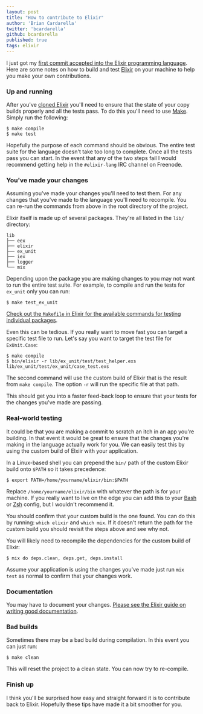 ```yaml
---
layout: post
title: "How to contribute to Elixir"
author: 'Brian Cardarella'
twitter: 'bcardarella'
github: bcardarella
published: true
tags: elixir
---
```

I just got my [first commit accepted into the Elixir programming
language][first-commit]. Here are some notes on how to build and test [Elixir][elixir-website] on your
machine to help you make your own contributions.

### Up and running

After you've [cloned Elixir][elixir-github] you'll need to ensure that the state of your
copy builds properly and all the tests pass. To do this you'll need to
use [Make][make]. Simply run the following:

```console
$ make compile
$ make test
```

Hopefully the purpose of each command should be obvious. The entire test suite for
the language doesn't take too long to complete. Once all the tests pass
you can start. In the event that any of the two steps fail I would
recommend getting help in the `#elixir-lang` IRC channel on Freenode.

### You've made your changes

Assuming you've made your changes you'll need to test them. For any
changes that you've made to the language you'll need to recompile. You
can re-run the commands from above in the root directory of the project.

Elixir itself is made up of several packages. They're all listed in the
`lib/` directory:

```
lib
├── eex
├── elixir
├── ex_unit
├── iex
├── logger
└── mix
```

Depending upon the package you are making changes to you may not want to
run the entire test suite. For example, to compile and run the tests for
`ex_unit` only you can run:

```console
$ make test_ex_unit
```

[Check out the `Makefile` in Elixir for the available commands for testing 
individual packages][make-test-commands].

Even this can be tedious. If you really want to move fast you can target
a specific test file to run. Let's say you want to target the test file
for `ExUnit.Case`:

```console
$ make compile
$ bin/elixir -r lib/ex_unit/test/test_helper.exs lib/ex_unit/test/ex_unit/case_test.exs
```

The second command will use the custom build of Elixir that is the
result from `make compile`. The option `-r` will run the specific
file at that path.

This should get you into a faster feed-back loop to ensure that your
tests for the changes you've made are passing.

### Real-world testing

It could be that you are making a commit to scratch an itch in an app
you're building. In that event it would be great to ensure that the
changes you're making in the language actually work for you. We can
easily test this by using the custom build of Elxiir with your
application.

In a Linux-based shell you can prepend the `bin/` path of the custom
Elixir build onto `$PATH` so it takes precedence:

```console
$ export PATH=/home/yourname/elixir/bin:$PATH
```

Replace `/home/yourname/elixir/bin` with whatever the path is for your
machine. If you really want to live on the edge you can add this to your
[Bash][bash] or [Zsh][zsh] config, but I wouldn't recommend it.

You should confirm that your custom build is the one found. You can do
this by running: `which elixir` and `which mix`. If it doesn't return
the path for the custom build you should revisit the steps above and see
why not.

You will likely need to recompile the dependencies for the custom build
of Elixir:

```console
$ mix do deps.clean, deps.get, deps.install
```

Assume your application is using the changes you've made just run `mix
test` as normal to confirm that your changes work.

### Documentation

You may have to document your changes. [Please see the Elixir guide on
writing good documentation][doc-guide].

### Bad builds

Sometimes there may be a bad build during compilation. In this event you
can just run:

```console
$ make clean
```

This will reset the project to a clean state. You can now try to
re-compile.

### Finish up

I think you'll be surprised how easy and straight forward it is to
contribute back to Elixir. Hopefully these tips have made it a bit
smoother for you.

[first-commit]: https://github.com/elixir-lang/elixir/pull/4233
[elixir-website]: http://elixir-lang.org
[elixir-github]: https://github.com/elixir-lang/elixir
[make]: https://en.wikipedia.org/wiki/Make_(software)
[bash]: https://en.wikipedia.org/wiki/Bash_(Unix_shell)
[zsh]: http://www.zsh.org/
[doc-guide]: http://elixir-lang.org/docs/master/elixir/writing-documentation.html
[make-test-commands]: https://github.com/elixir-lang/elixir/blob/d9748b4e3139fbac98119aa8ee697af06c40b0ec/Makefile#L206
